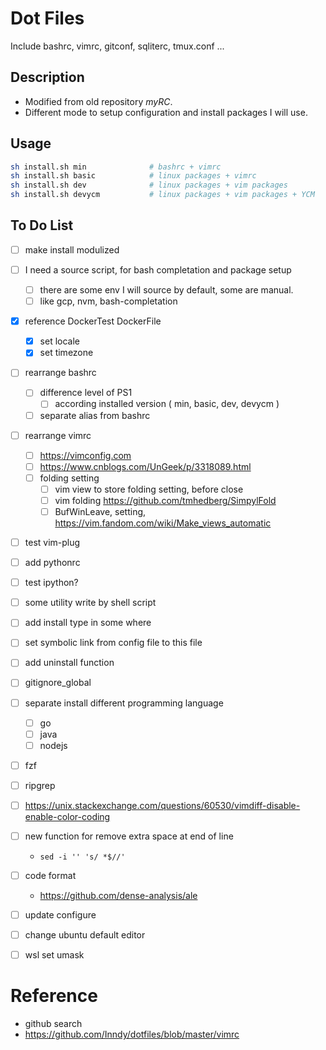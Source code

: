 # Dot Files
Include bashrc, vimrc, gitconf, sqliterc, tmux.conf ...

## Description
* Modified from old repository *myRC*.
* Different mode to setup configuration and install packages I will use.

## Usage

```bash
sh install.sh min              # bashrc + vimrc
sh install.sh basic            # linux packages + vimrc
sh install.sh dev              # linux packages + vim packages
sh install.sh devycm           # linux packages + vim packages + YCM
```

## To Do List
- [ ] make install modulized
- [ ] I need a source script, for bash completation and package setup
    - [ ] there are some env I will source by default, some are manual.
    - [ ] like gcp, nvm, bash-completation
- [x] reference DockerTest DockerFile
    - [x] set locale
    - [x] set timezone
- [ ] rearrange bashrc
    - [ ] difference level of PS1
        - [ ] according installed version ( min, basic, dev, devycm )
    - [ ] separate alias from bashrc
- [ ] rearrange vimrc
    - [ ] https://vimconfig.com
    - [ ] https://www.cnblogs.com/UnGeek/p/3318089.html
    - [ ] folding setting
        - [ ] vim view to store folding setting, before close
        - [ ] vim folding https://github.com/tmhedberg/SimpylFold
        - [ ] BufWinLeave, setting, https://vim.fandom.com/wiki/Make_views_automatic
- [ ] test vim-plug
- [ ] add pythonrc
- [ ] test ipython?
- [ ] some utility write by shell script
- [ ] add install type in some where
- [ ] set symbolic link from config file to this file
- [ ] add uninstall function
- [ ] gitignore_global
- [ ] separate install different programming language
    - [ ] go
    - [ ] java
    - [ ] nodejs
- [ ] fzf
- [ ] ripgrep
- [ ] https://unix.stackexchange.com/questions/60530/vimdiff-disable-enable-color-coding
- [ ] new function for remove extra space at end of line
    * `sed -i '' 's/ *$//'`
- [ ] code format
    * https://github.com/dense-analysis/ale
- [ ] update configure
- [ ] change ubuntu default editor
- [ ] wsl set umask


# Reference
* github search
* https://github.com/Inndy/dotfiles/blob/master/vimrc